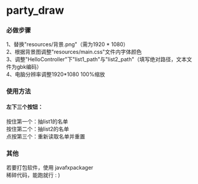 # party_draw

### 必做步骤
1、替换"resources/背景.png"（需为1920 * 1080）  
2、根据背景图调整"resources/main.css"文件内字体颜色  
3、调整"HelloController"下"list1_path"与"list2_path"（填写绝对路径，文本文件为gbk编码）  
4、电脑分辨率调整1920*1080 100%缩放

### 使用方法
#### 左下三个按钮：  
按住第一个：抽list1的名单  
按住第二个：抽list2的名单  
点按第三个：重新读取名单并重置  

### 其他
若要打包软件，使用  javafxpackager  
稀碎代码，能跑就行 : )
